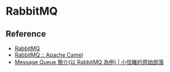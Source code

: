 # RabbitMQ

Reference
--
* [RabbitMQ](https://www.rabbitmq.com/)
* [RabbitMQ :: Apache Camel](https://camel.apache.org/components/3.14.x/rabbitmq-component.html)
* [Message Queue 簡介(以 RabbitMQ 為例) | 小信豬的原始部落](https://godleon.github.io/blog/ChatOps/message-queue-concepts/)